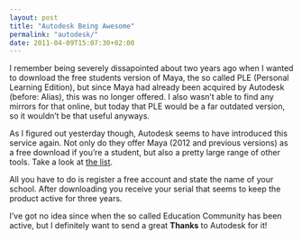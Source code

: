 ```yaml
---
layout: post
title: "Autodesk Being Awesome"
permalink: "autodesk/"
date: 2011-04-09T15:07:30+02:00
---
```


I remember being severely dissapointed about two years ago when I wanted to download the free students version of Maya, the so called PLE (Personal Learning Edition), but since Maya had already been acquired by Autodesk (before: Alias), this was no longer offered. I also wasn’t able to find any mirrors for that online, but today that PLE would be a far outdated version, so it wouldn’t be that useful anyways.

As I figured out yesterday though, Autodesk seems to have introduced this service again. Not only do they offer Maya (2012 and previous versions) as a free download if you’re a student, but also a pretty large range of other tools. Take a look at [the list](http://students.autodesk.com/?nd=download_center).

All you have to do is register a free account and state the name of your school. After downloading you receive your serial that seems to keep the product active for three years.

I’ve got no idea since when the so called Education Community has been active, but I definitely want to send a great **Thanks** to Autodesk for it!
